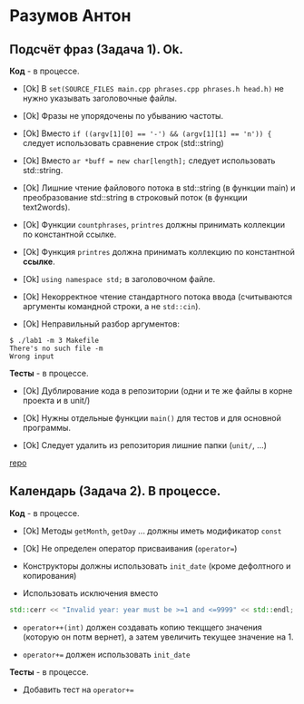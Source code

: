 # Разумов Антон

## Подсчёт фраз (Задача 1). Ok.

**Код** - в процессе.

- [Ok] В `set(SOURCE_FILES main.cpp phrases.cpp phrases.h head.h)` не нужно указывать заголовочные файлы.

- [Ok] Фразы не упорядочены по убыванию частоты.

- [Ok] Вместо `if ((argv[1][0] == '-') && (argv[1][1] == 'n')) {` следует использовать сравнение строк (std::string)

- [Ok] Вместо `ar *buff = new char[length];` следует использовать std::string.

- [Ok] Лишние чтение файлового потока в std::string (в функции main) и преобразование std::string в строковый поток (в функции text2words).

- [Ok] Функции `countphrases`, `printres` должны принимать коллекции по константной ссылке.

- [Ok] Функция `printres` должна принимать коллекцию по константной **ссылке**.

- [Ok] `using namespace std;` в заголовочном файле.

- [Ok] Некорректное чтение стандартного потока ввода (считываются аргументы командной строки, а не `std::cin`).

- [Ok] Неправильный разбор аргументов:
```
$ ./lab1 -m 3 Makefile
There's no such file -m
Wrong input
```

**Тесты** - в процессе.

- [Ok] Дублирование кода в репозитории (одни и те же файлы в корне проекта и в unit/)

- [Ok] Нужны отдельные функции `main()` для тестов и для основной программы.

- [Ok] Следует удалить из репозитория лишние папки (`unit/`, ...)

[repo](https://bitbucket.org/a_razumov_oop/lab1)

## Календарь (Задача 2). В процессе.

**Код** - в процессе.

- [Ok] Методы `getMonth`, `getDay` ... должны иметь модификатор `const`

- [Ok] Не определен оператор присваивания (`operator=`)

- Конструкторы должны использовать `init_date` (кроме дефолтного и копирования)

- Использовать исключения вместо 
```C++
std::cerr << "Invalid year: year must be >=1 and <=9999" << std::endl;
```

- `operator++(int)` должен создавать копию текцщего значения (которую он потм вернет), а затем увеличить текущее значение на 1.

- `operator+=` должен использовать `init_date`

**Тесты** - в процессе.

- Добавить тест на `operator+=`
